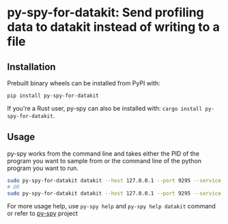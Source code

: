 py-spy-for-datakit: Send profiling data to datakit instead of writing to a file
=====

## Installation

Prebuilt binary wheels can be installed from PyPI with:

```
pip install py-spy-for-datakit
```

If you're a Rust user, py-spy can also be installed with: ```cargo install py-spy-for-datakit```.

## Usage

py-spy works from the command line and takes either the PID of the program you want to sample from
or the command line of the python program you want to run.

``` bash
sudo py-spy-for-datakit datakit --host 127.0.0.1 --port 9295 --service py-spy-demo --env dev --version v0.1 --pid 95768
# OR
sudo py-spy-for-datakit datakit --host 127.0.0.1 --port 9295 --service py-spy-demo --env dev --version v0.1 -- python myprogram.py
```

For more usage help, use `py-spy help` and `py-spy help datakit` command or refer to [py-spy](https://github.com/benfred/py-spy) project
